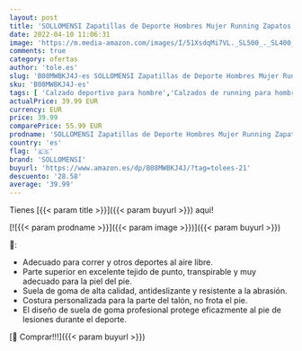```yaml
---
layout: post
title: 'SOLLOMENSI Zapatillas de Deporte Hombres Mujer Running Zapatos para Correr Gimnasio Sneakers Deportivas Padel Transpirables Casual Montaña 43 EU H Verde'
date: 2022-04-10 11:06:31
image: 'https://m.media-amazon.com/images/I/51XsdqMi7VL._SL500_._SL400_.jpg'
comments: true
category: ofertas
author: 'tole.es'
slug: 'B08MWBKJ4J-es SOLLOMENSI Zapatillas de Deporte Hombres Mujer Running...'
sku: 'B08MWBKJ4J-es'
tags: [ 'Calzado deportivo para hombre','Calzados de running para hombre','Calzados para correr en asfalto para hombre','Zapatillas y calzado deportivo para hombre','Zapatos','Zapatos para hombre','Zapatos y complementos','sollomensi','zapatos', ]
actualPrice: 39.99 EUR
currency: EUR
price: 39.99
comparePrice: 55.99 EUR
prodname: 'SOLLOMENSI Zapatillas de Deporte Hombres Mujer Running Zapatos para Correr Gimnasio Sneakers Deportivas Padel Transpirables Casual Montaña 43 EU H Verde'
country: 'es'
flag: '🇪🇸'
brand: 'SOLLOMENSI'
buyurl: 'https://www.amazon.es/dp/B08MWBKJ4J/?tag=tolees-21'
descuento: '28.58'
average: '39.99'
---
```


Tienes [{{< param title >}}]({{< param buyurl >}}) aqui!

[![{{< param prodname >}}]({{< param image >}})]({{< param buyurl >}})

🔎:

- Adecuado para correr y otros deportes al aire libre.
- Parte superior en excelente tejido de punto, transpirable y muy adecuado para la piel del pie.
- Suela de goma de alta calidad, antideslizante y resistente a la abrasión.
- Costura personalizada para la parte del talón, no frota el pie.
- El diseño de suela de goma profesional protege eficazmente al pie de lesiones durante el deporte.

[🛒 Comprar!!!]({{< param buyurl >}})
